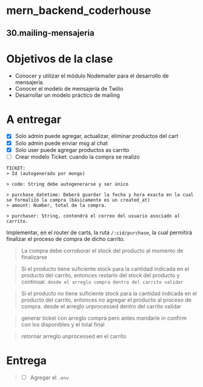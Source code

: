 # mern_backend_coderhouse

## 30.mailing-mensajeria
# Objetivos de la clase

- Conocer y utilizar el módulo Nodemailer para el desarrollo de mensajería.
- Conocer el modelo de mensajería de Twilio
- Desarrollar un modelo práctico de mailing
# A entregar
- [x] Solo admin puede agregar, actualizar, eliminar productos del cart
- [x] Solo admin puede enviar msg al chat
- [x] Solo user puede agregar productos as carrito
- [ ] Crear modelo Ticket: cuando la compra se realizo
```
TICKET:
> Id (autogenerado por mongo)

> code: String debe autogenerarse y ser único

> purchase_datetime: Deberá guardar la fecha y hora exacta en la cual se formalizó la compra (básicamente es un created_at)
> amount: Number, total de la compra.

> purchaser: String, contendrá el correo del usuario asociado al carrito.
```
Implementar, en el router de carts, la ruta `/:cid/purchase`, la cual permitirá finalizar el proceso de compra de dicho carrito.
> La compra debe corroborar el stock del producto al momento de finalizarse

> Si el producto tiene suficiente stock para la cantidad indicada en el producto del carrito, entonces restarlo del stock del producto y continuar. `desde el arreglo compra dentro del carrito validar`

> Si el producto no tiene suficiente stock para la cantidad indicada en el producto del carrito, entonces no agregar el producto al proceso de compra. desde el arreglo unprocessed dentro del carrito validar


> generar ticket con arreglo compra pero antes mandarle in confirm con los disponibles y el total final

> retornar arreglo unprocessed en el carrito



# Entrega
> - [ ] Agregar el `.env` 



